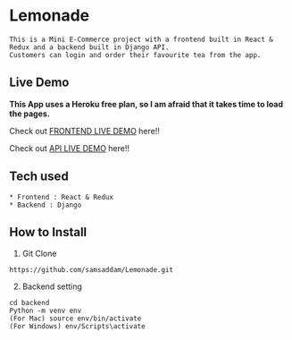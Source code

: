 # Lemonade

```
This is a Mini E-Commerce project with a frontend built in React & Redux and a backend built in Django API.
Customers can login and order their favourite tea from the app.
```

## Live Demo

**This App uses a Heroku free plan, so I am afraid that it takes time to load the pages.**

Check out [FRONTEND LIVE DEMO](https://lemonade-frontend.herokuapp.com/) here!!

Check out [API LIVE DEMO](https://lemonade-backend.herokuapp.com/) here!!

## Tech used

```
* Frontend : React & Redux
* Backend : Django
```

## How to Install

1. Git Clone

```
https://github.com/samsaddam/Lemonade.git

```

2. Backend setting

```
cd backend
Python -m venv env
(For Mac) source env/bin/activate
(For Windows) env/Scripts\activate
